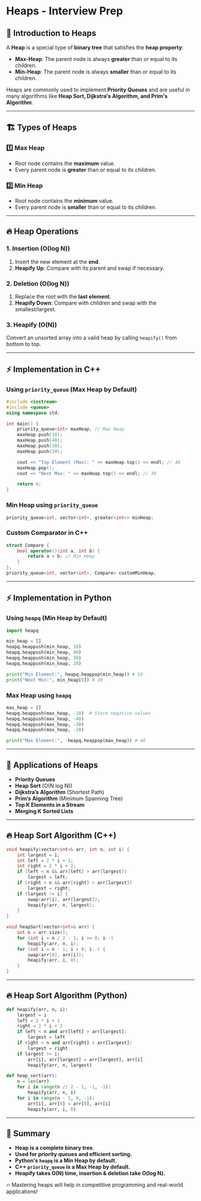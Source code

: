 
# Heaps - Interview Prep

## 📌 Introduction to Heaps
A **Heap** is a special type of **binary tree** that satisfies the **heap property**:
- **Max-Heap**: The parent node is always **greater** than or equal to its children.
- **Min-Heap**: The parent node is always **smaller** than or equal to its children.

Heaps are commonly used to implement **Priority Queues** and are useful in many algorithms like **Heap Sort, Dijkstra's Algorithm, and Prim's Algorithm**.

---

## 🏗️ Types of Heaps

### 1️⃣ **Max Heap**
- Root node contains the **maximum** value.
- Every parent node is **greater** than or equal to its children.

### 2️⃣ **Min Heap**
- Root node contains the **minimum** value.
- Every parent node is **smaller** than or equal to its children.

---

## 🔥 Heap Operations

### **1. Insertion (O(log N))**
1. Insert the new element at the **end**.
2. **Heapify Up**: Compare with its parent and swap if necessary.

### **2. Deletion (O(log N))**
1. Replace the root with the **last element**.
2. **Heapify Down**: Compare with children and swap with the smallest/largest.

### **3. Heapify (O(N))**
Convert an unsorted array into a valid heap by calling `heapify()` from bottom to top.

---

## ⚡ Implementation in C++
### **Using `priority_queue` (Max Heap by Default)**
```cpp
#include <iostream>
#include <queue>
using namespace std;

int main() {
    priority_queue<int> maxHeap; // Max Heap
    maxHeap.push(10);
    maxHeap.push(40);
    maxHeap.push(30);
    maxHeap.push(20);

    cout << "Top Element (Max): " << maxHeap.top() << endl; // 40
    maxHeap.pop();
    cout << "Next Max: " << maxHeap.top() << endl; // 30

    return 0;
}
```

### **Min Heap using `priority_queue`**
```cpp
priority_queue<int, vector<int>, greater<int>> minHeap;
```

### **Custom Comparator in C++**
```cpp
struct Compare {
    bool operator()(int a, int b) {
        return a > b; // Min Heap
    }
};
priority_queue<int, vector<int>, Compare> customMinHeap;
```

---

## ⚡ Implementation in Python
### **Using `heapq` (Min Heap by Default)**
```python
import heapq

min_heap = []
heapq.heappush(min_heap, 10)
heapq.heappush(min_heap, 40)
heapq.heappush(min_heap, 30)
heapq.heappush(min_heap, 20)

print("Min Element:", heapq.heappop(min_heap)) # 10
print("Next Min:", min_heap[0]) # 20
```

### **Max Heap using `heapq`**
```python
max_heap = []
heapq.heappush(max_heap, -10)  # Store negative values
heapq.heappush(max_heap, -40)
heapq.heappush(max_heap, -30)
heapq.heappush(max_heap, -20)

print("Max Element:", -heapq.heappop(max_heap)) # 40
```

---

## 🚀 Applications of Heaps
- **Priority Queues**
- **Heap Sort** (O(N log N))
- **Dijkstra’s Algorithm** (Shortest Path)
- **Prim’s Algorithm** (Minimum Spanning Tree)
- **Top K Elements in a Stream**
- **Merging K Sorted Lists**

---

## 🔥 Heap Sort Algorithm (C++)
```cpp
void heapify(vector<int>& arr, int n, int i) {
    int largest = i;
    int left = 2 * i + 1;
    int right = 2 * i + 2;
    if (left < n && arr[left] > arr[largest])
        largest = left;
    if (right < n && arr[right] > arr[largest])
        largest = right;
    if (largest != i) {
        swap(arr[i], arr[largest]);
        heapify(arr, n, largest);
    }
}

void heapSort(vector<int>& arr) {
    int n = arr.size();
    for (int i = n / 2 - 1; i >= 0; i--)
        heapify(arr, n, i);
    for (int i = n - 1; i > 0; i--) {
        swap(arr[0], arr[i]);
        heapify(arr, i, 0);
    }
}
```

---

## 🔥 Heap Sort Algorithm (Python)
```python
def heapify(arr, n, i):
    largest = i
    left = 2 * i + 1
    right = 2 * i + 2
    if left < n and arr[left] > arr[largest]:
        largest = left
    if right < n and arr[right] > arr[largest]:
        largest = right
    if largest != i:
        arr[i], arr[largest] = arr[largest], arr[i]
        heapify(arr, n, largest)

def heap_sort(arr):
    n = len(arr)
    for i in range(n // 2 - 1, -1, -1):
        heapify(arr, n, i)
    for i in range(n - 1, 0, -1):
        arr[i], arr[0] = arr[0], arr[i]
        heapify(arr, i, 0)
```

---

## 📝 Summary
- **Heap is a complete binary tree.**
- **Used for priority queues and efficient sorting.**
- **Python's `heapq` is a Min Heap by default.**
- **C++ `priority_queue` is a Max Heap by default.**
- **Heapify takes O(N) time, insertion & deletion take O(log N).**

🔥 Mastering heaps will help in competitive programming and real-world applications!
